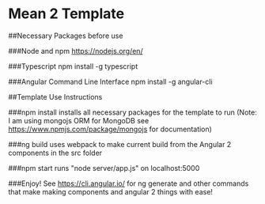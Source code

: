 # Mean 2 Template

##Necessary Packages before use

###Node and npm 
https://nodejs.org/en/

###Typescript
npm install -g typescript

###Angular Command Line Interface
npm install -g angular-cli

##Template Use Instructions

###npm install
installs all necessary packages for the template to run (Note: I am using mongojs ORM for MongoDB see https://www.npmjs.com/package/mongojs for documentation)

###ng build
uses webpack to make current build from the Angular 2 components in the src folder

###npm start
runs "node server/app.js" on localhost:5000

###Enjoy!
See https://cli.angular.io/ for ng generate and other commands that make making components and angular 2 things with ease! 
